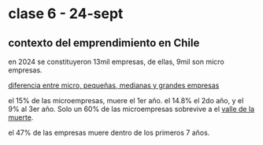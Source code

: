 # clase 6 - 24-sept

## contexto del emprendimiento en Chile

en 2024 se constituyeron 13mil empresas, de ellas, 9mil son micro empresas.

[diferencia entre micro, pequeñas, medianas y grandes empresas](https://www.crecemujer.cl/capacitacion/ideas-de-negocio/sabes-que-es-una-micro-pequena-y-mediana-empresa)

el 15% de las microempresas, muere el 1er año. el 14.8% el 2do año, y el 9% al 3er año. Solo un 60% de las microempresas sobrevive a el [valle de la muerte](https://www.pucv.cl/pucv/noticias/destacadas/el-valle-de-la-muerte-del-emprendimiento-como-sobrevivir).

el 47% de las empresas muere dentro de los primeros 7 años.